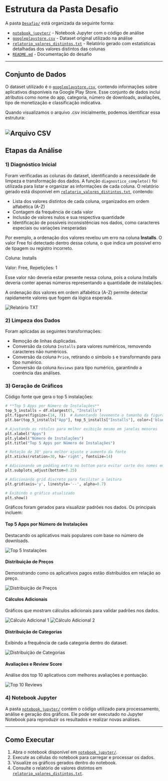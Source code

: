 # Estrutura da Pasta Desafio

A pasta [`Desafio/`](Desafio/) está organizada da seguinte forma:

- [`notebook_jupyter/`](notebook_jupyter/) - Notebook Jupyter com o código de análise
- [`googleplaystore.csv`](googleplaystore.csv) - Dataset original utilizado na análise
- [`relatorio_valores_distintos.txt`](relatorio_valores_distintos.txt) - Relatório gerado com estatísticas detalhadas dos valores distintos das colunas
- [`README.md`](README.md) - Documentação do desafio

---
## Conjunto de Dados

O dataset utilizado é o [`googleplaystore.csv`](googleplaystore.csv), contendo informações sobre aplicativos disponíveis na Google Play Store. Esse conjunto de dados inclui atributos como nome do app, categoria, número de downloads, avaliações, tipo de monetização e classificação indicativa.

Quando visualizamos o arquivo .csv inicialmente, podemos identificar essa estrutura:

![Arquivo CSV](../Evidencias/google_play_store_csv.png)
---
## Etapas da Análise

### 1) Diagnóstico Inicial

Foram verificadas as colunas do dataset, identificando a necessidade de limpeza e transformação dos dados. A função `diagnostico_completo()` foi utilizada para listar e organizar as informações de cada coluna. O relatório gerado está disponível em [`relatorio_valores_distintos.txt`](relatorio_valores_distintos.txt), contendo:

- Lista dos valores distintos de cada coluna, organizados em ordem alfabética (A-Z)
- Contagem da frequência de cada valor
- Inclusão de valores nulos e sua respectiva quantidade
- Identificação de possíveis inconsistências nos dados, como caracteres especiais ou variações inesperadas

Por exemplo, a ordenação dos valores revelou um erro na coluna **Installs**. O valor Free foi detectado dentro dessa coluna, o que indica um possível erro de tipagem ou registro incorreto.

Coluna: Installs

Valor: Free, Repetições: 1

Esse valor não deveria estar presente nessa coluna, pois a coluna Installs deveria conter apenas números representando a quantidade de instalações.

A ordenação dos valores em ordem alfabética (A-Z) permite detectar rapidamente valores que fogem da lógica esperada.

![Relatório TXT](../Evidencias/relatorio_txt.png)
### 2) Limpeza dos Dados

Foram aplicadas as seguintes transformações:
- Remoção de linhas duplicadas.
- Conversão da coluna `Installs` para valores numéricos, removendo caracteres não numéricos.
- Conversão da coluna `Price`, retirando o símbolo `$` e transformando para tipo numérico.
- Conversão da coluna `Reviews` para tipo numérico, garantindo a coerência das análises.

### 3) Geração de Gráficos

Código fonte que gera o top 5 instalações:
```python
# **Top 5 Apps por Número de Instalações**
top_5_installs = df.nlargest(5, "Installs")
plt.figure(figsize=(14, 7))  # Aumentando levemente o tamanho da figura
plt.bar(top_5_installs["App"], top_5_installs["Installs"], color=['blue', 'orange', 'green', 'red', 'purple'])

# Ajustando os rótulos para melhor exibição mesmo em janelas menores
plt.xlabel("Apps")
plt.ylabel("Número de Instalações")
plt.title("Top 5 Apps por Número de Instalações")

# Rotação de 30° para melhor ajuste e aumento da fonte
plt.xticks(rotation=30, ha='right', fontsize=14)

# Adicionando um padding extra no bottom para evitar corte dos nomes em janelas menores
plt.subplots_adjust(bottom=0.25)

# Adicionando grid discreto para facilitar a leitura
plt.grid(axis='y', linestyle='--', alpha=0.7)

# Exibindo o gráfico atualizado
plt.show()
```

Gráficos foram gerados para visualizar padrões nos dados. Os principais incluem:

#### **Top 5 Apps por Número de Instalações**
Destacando os aplicativos mais populares com base no número de downloads.

![Top 5 Instalações](../Evidencias/top_5_instalacao.png)

#### **Distribuição de Preços**
Demonstrando como os aplicativos pagos estão distribuídos em relação ao preço.

![Distribuição de Preços](../Evidencias/app_mais_caro_and_mature17.png)

#### **Cálculos Adicionais**
Gráficos que mostram cálculos adicionais para validar padrões nos dados.

![Cálculo Adicional 1](../Evidencias/calculo_adicional1.png)
![Cálculo Adicional 2](../Evidencias/calculo_adicional2.png)

#### **Distribuição de Categorias**
Exibindo a frequência de cada categoria dentro do dataset.

![Distribuição de Categorias](../Evidencias/pie_chart.png)

#### **Avaliações e Review Score**
Análise dos top 10 aplicativos com melhores avaliações e pontuação.

![Top 10 Reviews](../Evidencias/top10_review.png)

### 4) Notebook Jupyter

A pasta [`notebook_jupyter/`](notebook_jupyter/) contém o código utilizado para processamento, análise e geração dos gráficos. Ele pode ser executado no Jupyter Notebook para reproduzir os resultados e realizar novas análises.

---
## Como Executar

1. Abra o notebook disponível em [`notebook_jupyter/`](notebook_jupyter/).
2. Execute as células do notebook para carregar e processar os dados.
3. Visualize os gráficos gerados dentro do notebook.
4. Consulte o relatório de valores distintos em [`relatorio_valores_distintos.txt`](relatorio_valores_distintos.txt).

